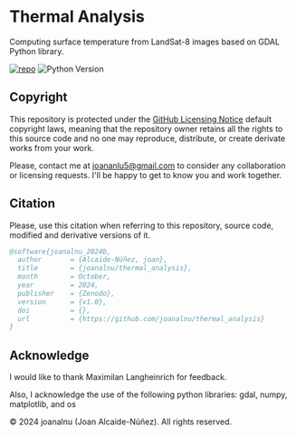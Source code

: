 # Thermal Analysis
Computing surface temperature from LandSat-8 images based on GDAL Python library.

[![repo](https://img.shields.io/badge/GitHub-thermal_analysis-blue.svg?style=flat)](https://github.com/joanalnu/thermal_analysis)
![Python Version](https://img.shields.io/badge/Python-3.9%2B-blue)

## Copyright
This repository is protected under the [GitHub Licensing Notice](https://docs.github.com/en/repositories/managing-your-repositorys-settings-and-features/customizing-your-repository/licensing-a-repository) default copyright laws, meaning that the repository owner retains all the rights to this source code and no one may reproduce, distribute, or create derivate works from your work.

Please, contact me at [joananlu5@gmail.com](mailto:joananlu5@gmail.com) to consider any collaboration or licensing requests. I'll be happy to get to know you and work together.

## Citation
Please, use this citation when referring to this repository, source code, modified and derivative versions of it.

```bibtex
@software{joanalnu_2024b,
  author       = {Alcaide-Núñez, joan},
  title        = {joanalnu/thermal_analysis},
  month        = October,
  year         = 2024,
  publisher    = {Zenodo},
  version      = {v1.0},
  doi          = {},
  url          = {https://github.com/joanalnu/thermal_analysis}
}
```

## Acknowledge
I would like to thank Maximilan Langheinrich for feedback.

Also, I acknowledge the use of the following python libraries: gdal, numpy, matplotlib, and os


&copy; 2024 joanalnu (Joan Alcaide-Núñez). All rights reserved.
